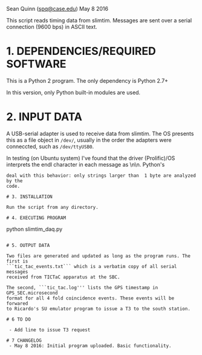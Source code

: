 Sean Quinn (spq@case.edu)
May 8 2016

This script reads timing data from slimtim. Messages are sent over a serial
connection (9600 bps) in ASCII text.

# 1. DEPENDENCIES/REQUIRED SOFTWARE

This is a Python 2 program. The only dependency is Python 2.7+

In this version, only Python built-in modules are used.

# 2. INPUT DATA

A USB-serial adapter is used to receive data from slimtim. The OS presents this
as a file object in ```/dev/```, usually in the order the adapters were
conneccted, such as ```/dev/ttyUSB0```.

In testing (on Ubuntu system) I've found that the driver (Prolific)/OS 
interprets the endl character in each message as \n\n. Python's
```readline''' function parses these as separate strings. A hack is used to
deal with this behavior: only strings larger than  1 byte are analyzed by the
code.

# 3. INSTALLATION

Run the script from any directory.

# 4. EXECUTING PROGRAM

```
python slimtim_daq.py
```

# 5. OUTPUT DATA

Two files are generated and updated as long as the program runs. The first is
```tic_tac_events.txt``` which is a verbatim copy of all serial messages
received from TICTaC apparatus at the SBC.

The second, ```tic_tac.log''' lists the GPS timestamp in GPS_SEC.microsecond
format for all 4 fold coincidence events. These events will be forwared
to Ricardo's SU emulator program to issue a T3 to the south station.

# 6 TO DO

 - Add line to issue T3 request

# 7 CHANGELOG
 - May 8 2016: Initial program uploaded. Basic functionality.